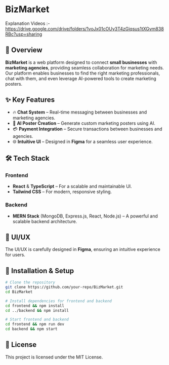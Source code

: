 # BizMarket
Explanation Videos :- https://drive.google.com/drive/folders/1voJx01cOUy3T4zGiqsus1tXGvm838RBc?usp=sharing
## 🚀 Overview
**BizMarket** is a web platform designed to connect **small businesses** with **marketing agencies**, providing seamless collaboration for marketing needs. Our platform enables businesses to find the right marketing professionals, chat with them, and even leverage AI-powered tools to create marketing posters. 

## ✨ Key Features
- 🔥 **Chat System** – Real-time messaging between businesses and marketing agencies.
- 🤖 **AI Poster Creation** – Generate custom marketing posters using AI.
- 💳 **Payment Integration** – Secure transactions between businesses and agencies.
- 🌐 **Intuitive UI** – Designed in **Figma** for a seamless user experience.

## 🛠️ Tech Stack
### **Frontend**
- **React** & **TypeScript** – For a scalable and maintainable UI.
- **Tailwind CSS** – For modern, responsive styling.

### **Backend**
- **MERN Stack** (MongoDB, Express.js, React, Node.js) – A powerful and scalable backend architecture.

## 🎨 UI/UX
The UI/UX is carefully designed in **Figma**, ensuring an intuitive experience for users.

## 📌 Installation & Setup
```bash
# Clone the repository
git clone https://github.com/your-repo/BizMarket.git
cd BizMarket

# Install dependencies for frontend and backend
cd frontend && npm install
cd ../backend && npm install

# Start frontend and backend
cd frontend && npm run dev
cd backend && npm start
```

## 📜 License
This project is licensed under the MIT License.

